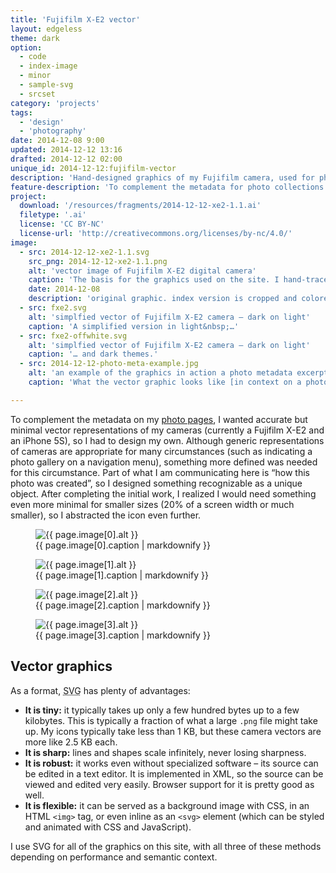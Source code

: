 ```yaml
---
title: 'Fujifilm X-E2 vector'
layout: edgeless
theme: dark
option:
  - code
  - index-image
  - minor
  - sample-svg
  - srcset
category: 'projects'
tags:
  - 'design'
  - 'photography'
date: 2014-12-08 9:00
updated: 2014-12-12 13:16
drafted: 2014-12-12 02:00
unique_id: 2014-12-12:fujifilm-vector
description: 'Hand-designed graphics of my Fujifilm camera, used for photo metadata on this site.'
feature-description: 'To complement the metadata for photo collections on this site, I created hand-designed minimal vector graphics to represent my camera. I needed a custom design, so I had to do it myself!'
project:
  download: '/resources/fragments/2014-12-12-xe2-1.1.ai'
  filetype: '.ai'
  license: 'CC BY-NC'
  license-url: 'http://creativecommons.org/licenses/by-nc/4.0/'
image:
  - src: 2014-12-12-xe2-1.1.svg
    src_png: 2014-12-12-xe2-1.1.png
    alt: 'vector image of Fujifilm X-E2 digital camera'
    caption: 'The basis for the graphics used on the site. I hand-traced an image of the camera in Adobe Illustrator. I could have automated this process, but I preferred to brush up on Illustrator and create a more maintainable result.'
    date: 2014-12-08
    description: 'original graphic. index version is cropped and colored gray7'
  - src: fxe2.svg
    alt: 'simplfied vector of Fujifilm X-E2 camera – dark on light'
    caption: 'A simplified version in light&nbsp;…'
  - src: fxe2-offwhite.svg
    alt: 'simplfied vector of Fujifilm X-E2 camera – dark on light'
    caption: '… and dark themes.'
  - src: 2014-12-12-photo-meta-example.jpg
    alt: 'an example of the graphics in action a photo metadata excerpt'
    caption: 'What the vector graphic looks like [in context on a photo page](/2014/11/turntable/).'

---
```


To complement the metadata on my [photo pages](/photography/), I wanted accurate but minimal vector representations of my cameras (currently a Fujifilm X-E2 and an iPhone 5S), so I had to design my own. Although generic representations of cameras are appropriate for many circumstances (such as indicating a photo gallery on a navigation menu), something more defined was needed for this circumstance. Part of what I am communicating here is “how this photo was created”, so I designed something recognizable as a unique object. After completing the initial work, I realized I would need something even more minimal for smaller sizes (20% of a screen width or much smaller), so I abstracted the icon even further.

<figure class="image--wide svg light noedges">
  <img
    src="{{ site.image_url }}/{{ page.image[0].src }}"
    alt="{{ page.image[0].alt }}"
  >
  <figcaption>{{ page.image[0].caption | markdownify }}</figcaption>
</figure>

<div class="grid--wide">
  <figure class="grid-figure svg light noedges">
    <img
      src="{{ site.icon_url }}/{{ page.image[1].src }}"
      alt="{{ page.image[1].alt }}"
    >
    <figcaption>{{ page.image[1].caption | markdownify }}</figcaption>
  </figure>
  <figure class="grid-figure svg dark noedges">
    <img
      src="{{ site.icon_url }}/{{ page.image[2].src }}"
      alt="{{ page.image[2].alt }}"
    >
    <figcaption>{{ page.image[2].caption | markdownify }}</figcaption>
  </figure>
</div>

<figure class="image--wide">
  <img
    src="{{ site.image_url }}/{{ page.image[3].src }}"
    sizes="{{ site.wide-sizes }}"
    srcset="{% for srcset1440 in site.srcset1440 %}{{ site.image_url }}/{{ site.srcset1440[forloop.index0] }}/{{ page.image[3].src }} {{ site.srcset1440[forloop.index0] }}w{% if forloop.last == false %}, {% endif %}{% endfor %}"
    alt="{{ page.image[3].alt }}"
  >
  <figcaption>{{ page.image[3].caption | markdownify }}</figcaption>
</figure>

## Vector graphics

As a format, <abbr title="Scalable Vector Graphics">SVG</abbr> has plenty of advantages:

- **It is tiny:** it typically takes up only a few hundred bytes up to a few kilobytes. This is typically a fraction of what a large `.png` file might take up. My icons typically take less than 1 KB, but these camera vectors are more like 2.5 KB each.
- **It is sharp:** lines and shapes scale infinitely, never losing sharpness.
- **It is robust:** it works even without specialized software – its source can be edited in a text editor. It is implemented in XML, so the source can be viewed and edited very easily. Browser support for it is pretty good as well.
- **It is flexible:** it can be served as a background image with CSS, in an HTML `<img>` tag, or even inline as an `<svg>` element (which can be styled and animated with CSS and JavaScript).

I use SVG for all of the graphics on this site, with all three of these methods depending on performance and semantic context.
